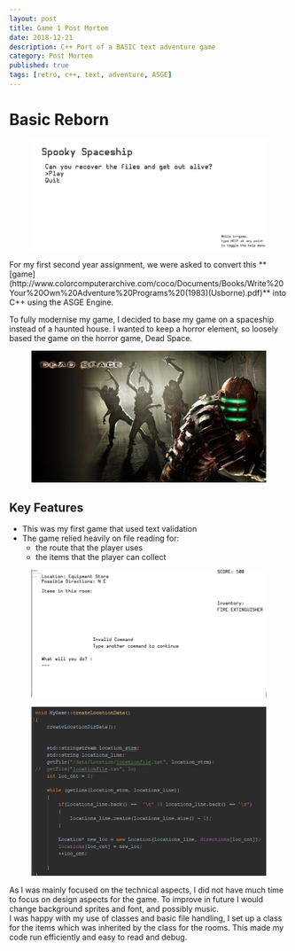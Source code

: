 ```yaml
---
layout: post
title: Game 1 Post Mortem
date: 2018-12-21
description: C++ Port of a BASIC text adventure game
category: Post Mortem
published: true
tags: [retro, c++, text, adventure, ASGE]
---
```

# Basic Reborn
<figure>
    <img src="../assets/img/BR3.JPG">
    </figure>
For my first second year assignment, we were asked to convert this **[game](http://www.colorcomputerarchive.com/coco/Documents/Books/Write%20Your%20Own%20Adventure%20Programs%20(1983)(Usborne).pdf)** into C++ using the ASGE Engine.

To fully modernise my game, I decided to base my game on a spaceship instead of a haunted house. I wanted to keep a horror element, so loosely based the game on the horror game, Dead Space.
<figure>
    <img src="../assets/img/deadspace.jpg">
 </figure>
    
## Key Features
 - This was my first game that used text validation
 - The game relied heavily on file reading for:
    - the route that the player uses
    - the items that the player can collect
  <figure> 
    <img src="../assets/img/BR1.jpg">
   </figure>
   
   <figure>
    <img src="../assets/img/BR2.JPG">
   </figure>
    
   As I was mainly focused on the technical aspects, I did not have much time to focus on design aspects for the game.
   To improve in future I would change background sprites and font, and possibly music. <br>
   I was happy with my use of classes and basic file handling, I set up a class for the items which was inherited by the class for the 
   rooms. This made my code run efficiently and easy to read and debug.
    
